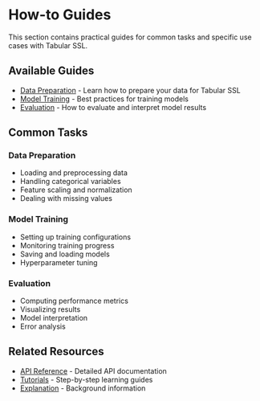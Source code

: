 # How-to Guides

This section contains practical guides for common tasks and specific use cases with Tabular SSL.

## Available Guides

- [Data Preparation](data-preparation.md) - Learn how to prepare your data for Tabular SSL
- [Model Training](model-training.md) - Best practices for training models
- [Evaluation](evaluation.md) - How to evaluate and interpret model results

## Common Tasks

### Data Preparation
- Loading and preprocessing data
- Handling categorical variables
- Feature scaling and normalization
- Dealing with missing values

### Model Training
- Setting up training configurations
- Monitoring training progress
- Saving and loading models
- Hyperparameter tuning

### Evaluation
- Computing performance metrics
- Visualizing results
- Model interpretation
- Error analysis

## Related Resources

- [API Reference](../reference/api.md) - Detailed API documentation
- [Tutorials](../tutorials/index.md) - Step-by-step learning guides
- [Explanation](../explanation/index.md) - Background information 